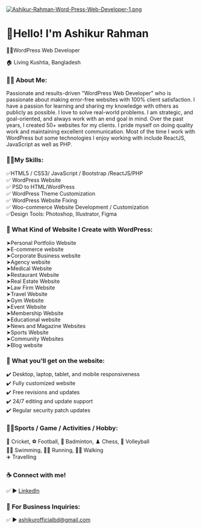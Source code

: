 [![Ashikur-Rahman-Word-Press-Web-Developer-1.png](https://i.postimg.cc/ydjhJbK7/Ashikur-Rahman-Word-Press-Web-Developer-1.png)](https://postimg.cc/vg1xkXDK)
# 👋Hello! I'm Ashikur Rahman
<p>👨‍💻WordPress Web Developer</p> <p>🏠 Living Kushtia, Bangladesh </p>

### 👨‍🏫 About Me:
<p>Passionate and results-driven "WordPress Web Developer" who is passionate about making error-free websites with 100% client satisfaction. I have a passion for learning and sharing my knowledge with others as publicly as possible. I love to solve real-world problems. I am strategic, and goal-oriented, and always work with an end goal in mind. Over the past years, I created 50+ websites for my clients. I pride myself on doing quality work and maintaining excellent communication. Most of the time I work with WordPress but some technologies I enjoy working with include ReactJS, JavaScript as well as PHP.</p>

### 👨‍💻My Skills:
✅HTML5 / CSS3/ JavaScript / Bootstrap /ReactJS/PHP <br>
✅ WordPress Website <br>
✅ PSD to HTML/WordPress  <br>
✅ WordPress Theme Customization <br>
✅ WordPress Website Fixing <br> 
✅ Woo-commerce Website Development / Customization<br> 
✅Design Tools: Photoshop, Illustrator, Figma <br>

### 🔰 What Kind of Website I Create with WordPress: <br>
➤Personal Portfolio Website <br>
➤E-commerce website <br> 
➤Corporate Business website <br>
➤Agency website <br> 
➤Medical Website <br> 
➤Restaurant Website <br> 
➤Real Estate Website <br> 
➤Law Firm Website <br> 
➤Travel Website <br> 
➤Gym Website <br> 
➤Event Website <br> 
➤Membership Website <br> 
➤Educational website <br> 
➤News and Magazine Websites <br> 
➤Sports Website <br> 
➤Community Websites <br> 
➤Blog website  <br> 

### 🔰 What you'll get on the website:
✔️ Desktop, laptop, tablet, and mobile responsiveness <br>
✔️ Fully customized website <br>
✔️ Free revisions and updates <br>
✔️ 24/7 editing and update support <br>
✔️ Regular security patch updates  <br>

### 🙍‍♂️Sports / Game / Activities / Hobby:
🏏 Cricket, ⚽ Football, 🏸 Badminton, ♟️ Chess, 🏐 Volleyball  <br>
🏊‍♂️ Swimming, 🏃‍♂️ Running, 🚶‍♂️ Walking  <br>
✈️ Travelling <br>

### ☕ Connect with me!
✅ ► <a href="https://www.linkedin.com/in/ashikurofficial/">LinkedIn</a>

### 📧 For Business Inquiries:
✅ ► ashikurofficialbd@gmail.com   





